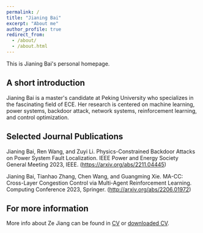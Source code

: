 ```yaml
---
permalink: /
title: "Jianing Bai"
excerpt: "About me"
author_profile: true
redirect_from: 
  - /about/
  - /about.html
---
```


This is Jianing Bai's personal homepage. 

## A short introduction
Jianing Bai is a master's candidate at Peking University who specializes in the fascinating field of ECE. Her research is centered on machine learning, power systems, backdoor attack, network systems, reinforcement learning, and control optimization.

## Selected Journal Publications
Jianing Bai, Ren Wang, and Zuyi Li. Physics-Constrained Backdoor Attacks on Power System Fault Localization. IEEE Power and Energy Society General Meeting 2023, IEEE. (https://arxiv.org/abs/2211.04445)

Jianing Bai, Tianhao Zhang, Chen Wang, and Guangming Xie. MA-CC: Cross-Layer Congestion Control via Multi-Agent Reinforcement Learning. Computing Conference 2023, Springer. (http://arxiv.org/abs/2206.01972)

## For more information
More info about Ze Jiang can be found in [CV](https://jnbai517.github.io/cv/) or [downloaded CV](http://jnbai517.github.io/files/JianingBai_CV.pdf).
